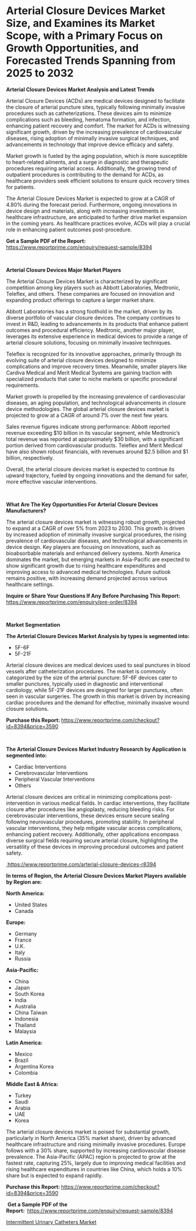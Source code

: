 <p><h1>Arterial Closure Devices Market Size, and Examines its Market Scope, with a Primary Focus on Growth Opportunities, and Forecasted Trends Spanning from 2025 to 2032</h1></p><p><strong>Arterial Closure Devices Market Analysis and Latest Trends</strong></p>
<p><p>Arterial Closure Devices (ACDs) are medical devices designed to facilitate the closure of arterial puncture sites, typically following minimally invasive procedures such as catheterizations. These devices aim to minimize complications such as bleeding, hematoma formation, and infection, enhancing patient recovery and comfort. The market for ACDs is witnessing significant growth, driven by the increasing prevalence of cardiovascular diseases, rising adoption of minimally invasive surgical techniques, and advancements in technology that improve device efficacy and safety.</p><p>Market growth is fueled by the aging population, which is more susceptible to heart-related ailments, and a surge in diagnostic and therapeutic procedures requiring arterial access. Additionally, the growing trend of outpatient procedures is contributing to the demand for ACDs, as healthcare providers seek efficient solutions to ensure quick recovery times for patients.</p><p>The Arterial Closure Devices Market is expected to grow at a CAGR of 4.80% during the forecast period. Furthermore, ongoing innovations in device design and materials, along with increasing investments in healthcare infrastructure, are anticipated to further drive market expansion in the coming years. As healthcare practices evolve, ACDs will play a crucial role in enhancing patient outcomes post-procedure.</p></p>
<p><strong>Get a Sample PDF of the Report:&nbsp;</strong> <a href="https://www.reportprime.com/enquiry/request-sample/8394?utm_campaign=3013&utm_medium=2&utm_source=Github&utm_content=ia&utm_term=19032025&utm_id=arterial-closure-devices">https://www.reportprime.com/enquiry/request-sample/8394</a></p>
<p>&nbsp;</p>
<p><strong>Arterial Closure Devices Major Market Players</strong></p>
<p><p>The Arterial Closure Devices Market is characterized by significant competition among key players such as Abbott Laboratories, Medtronic, Teleflex, and others. These companies are focused on innovation and expanding product offerings to capture a larger market share.</p><p>Abbott Laboratories has a strong foothold in the market, driven by its diverse portfolio of vascular closure devices. The company continues to invest in R&D, leading to advancements in its products that enhance patient outcomes and procedural efficiency. Medtronic, another major player, leverages its extensive experience in medical devices to provide a range of arterial closure solutions, focusing on minimally invasive techniques. </p><p>Teleflex is recognized for its innovative approaches, primarily through its evolving suite of arterial closure devices designed to minimize complications and improve recovery times. Meanwhile, smaller players like Cardiva Medical and Merit Medical Systems are gaining traction with specialized products that cater to niche markets or specific procedural requirements.</p><p>Market growth is propelled by the increasing prevalence of cardiovascular diseases, an aging population, and technological advancements in closure device methodologies. The global arterial closure devices market is projected to grow at a CAGR of around 7% over the next few years. </p><p>Sales revenue figures indicate strong performance: Abbott reported revenue exceeding $10 billion in its vascular segment, while Medtronic’s total revenue was reported at approximately $30 billion, with a significant portion derived from cardiovascular products. Teleflex and Merit Medical have also shown robust financials, with revenues around $2.5 billion and $1 billion, respectively. </p><p>Overall, the arterial closure devices market is expected to continue its upward trajectory, fueled by ongoing innovations and the demand for safer, more effective vascular interventions.</p></p>
<p>&nbsp;</p>
<p><strong>What Are The Key Opportunities For Arterial Closure Devices Manufacturers?</strong></p>
<p><p>The arterial closure devices market is witnessing robust growth, projected to expand at a CAGR of over 5% from 2023 to 2030. This growth is driven by increased adoption of minimally invasive surgical procedures, the rising prevalence of cardiovascular diseases, and technological advancements in device design. Key players are focusing on innovations, such as bioabsorbable materials and enhanced delivery systems. North America dominates the market, but emerging markets in Asia-Pacific are expected to show significant growth due to rising healthcare expenditures and improving access to advanced medical technologies. Future outlook remains positive, with increasing demand projected across various healthcare settings.</p></p>
<p><strong>Inquire or Share Your Questions If Any Before Purchasing This Report:</strong> <a href="https://www.reportprime.com/enquiry/pre-order/8394?utm_campaign=3013&utm_medium=2&utm_source=Github&utm_content=ia&utm_term=19032025&utm_id=arterial-closure-devices">https://www.reportprime.com/enquiry/pre-order/8394</a></p>
<p>&nbsp;</p>
<p><strong>Market Segmentation</strong></p>
<p><strong>The Arterial Closure Devices Market Analysis by types is segmented into:</strong></p>
<p><ul><li>5F-6F</li><li>5F-21F</li></ul></p>
<p><p>Arterial closure devices are medical devices used to seal punctures in blood vessels after catheterization procedures. The market is commonly categorized by the size of the arterial puncture: 5F-6F devices cater to smaller punctures, typically used in diagnostic and interventional cardiology, while 5F-21F devices are designed for larger punctures, often seen in vascular surgeries. The growth in this market is driven by increasing cardiac procedures and the demand for effective, minimally invasive wound closure solutions.</p></p>
<p><strong>Purchase this Report:&nbsp;</strong><a href="https://www.reportprime.com/checkout?id=8394&price=3590&utm_campaign=3013&utm_medium=2&utm_source=Github&utm_content=ia&utm_term=19032025&utm_id=arterial-closure-devices">https://www.reportprime.com/checkout?id=8394&price=3590</a></p>
<p>&nbsp;</p>
<p><strong>The Arterial Closure Devices Market Industry Research by Application is segmented into:</strong></p>
<p><ul><li>Cardiac Interventions</li><li>Cerebrovascular Interventions</li><li>Peripheral Vascular Interventions</li><li>Others</li></ul></p>
<p><p>Arterial closure devices are critical in minimizing complications post-intervention in various medical fields. In cardiac interventions, they facilitate closure after procedures like angioplasty, reducing bleeding risks. For cerebrovascular interventions, these devices ensure secure sealing following neurovascular procedures, promoting stability. In peripheral vascular interventions, they help mitigate vascular access complications, enhancing patient recovery. Additionally, other applications encompass diverse surgical fields requiring secure arterial closure, highlighting the versatility of these devices in improving procedural outcomes and patient safety.</p></p>
<p><a href="https://www.reportprime.com/arterial-closure-devices-r8394?utm_campaign=3013&utm_medium=2&utm_source=Github&utm_content=ia&utm_term=19032025&utm_id=arterial-closure-devices">&nbsp;https://www.reportprime.com/arterial-closure-devices-r8394</a></p>
<p><strong>In terms of Region, the Arterial Closure Devices Market Players available by Region are:</strong></p>
<p>
    <p> <strong> North America: </strong>
        <ul>
            <li>United States</li>
            <li>Canada</li>
        </ul>
        </p> 
    <p> <strong> Europe: </strong>
        <ul>
            <li>Germany</li>
            <li>France</li>
            <li>U.K.</li>
            <li>Italy</li>
            <li>Russia</li>
        </ul>
        </p> 
    <p> <strong> Asia-Pacific: </strong>
        <ul>
            <li>China</li>
            <li>Japan</li>
            <li>South Korea</li>
            <li>India</li>
            <li>Australia</li>
            <li>China Taiwan</li>
            <li>Indonesia</li>
            <li>Thailand</li>
            <li>Malaysia</li>
        </ul>
        </p> 
    <p> <strong> Latin America: </strong>
        <ul>
            <li>Mexico</li>
            <li>Brazil</li>
            <li>Argentina Korea</li>
            <li>Colombia</li>
        </ul>
        </p> 
    <p> <strong> Middle East & Africa: </strong>
        <ul>
            <li>Turkey</li>
            <li>Saudi</li>
            <li>Arabia</li>
            <li>UAE</li>
            <li>Korea</li>
        </ul>
    </p>
    </p>
<p><p>The arterial closure devices market is poised for substantial growth, particularly in North America (35% market share), driven by advanced healthcare infrastructure and rising minimally invasive procedures. Europe follows with a 30% share, supported by increasing cardiovascular disease prevalence. The Asia-Pacific (APAC) region is projected to grow at the fastest rate, capturing 25%, largely due to improving medical facilities and rising healthcare expenditures in countries like China, which holds a 10% share but is expected to expand rapidly.</p></p>
<p><strong>Purchase this Report: </strong><a href="https://www.reportprime.com/checkout?id=8394&price=3590&utm_campaign=3013&utm_medium=2&utm_source=Github&utm_content=ia&utm_term=19032025&utm_id=arterial-closure-devices">https://www.reportprime.com/checkout?id=8394&price=3590</a></p>
<p>&nbsp;<strong>Get a Sample PDF of the Report:&nbsp;&nbsp;</strong><a href="https://www.reportprime.com/enquiry/request-sample/8394?utm_campaign=3013&utm_medium=2&utm_source=Github&utm_content=ia&utm_term=19032025&utm_id=arterial-closure-devices">https://www.reportprime.com/enquiry/request-sample/8394</a></p>
<p><strong></strong></p>
<p><p><a href="https://github.com/roffefaith6l/Market-Research-Report-List-1/blob/main/intermittent-urinary-catheters-market.md?utm_campaign=3013&utm_medium=2&utm_source=Github&utm_content=ia&utm_term=19032025&utm_id=arterial-closure-devices">Intermittent Urinary Catheters Market</a></p></p>